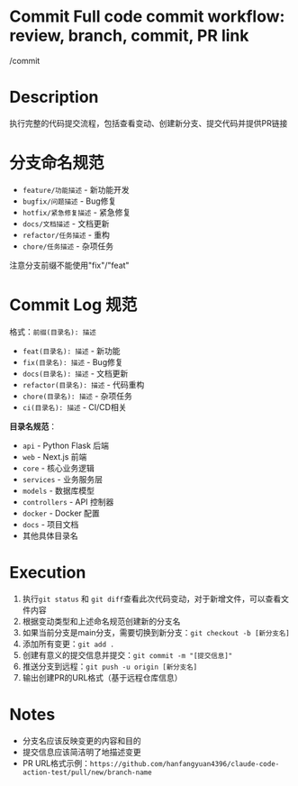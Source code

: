 # Commit Full code commit workflow: review, branch, commit, PR link
/commit

# Description
执行完整的代码提交流程，包括查看变动、创建新分支、提交代码并提供PR链接

# 分支命名规范
- `feature/功能描述` - 新功能开发
- `bugfix/问题描述` - Bug修复
- `hotfix/紧急修复描述` - 紧急修复
- `docs/文档描述` - 文档更新
- `refactor/任务描述` - 重构
- `chore/任务描述` - 杂项任务

注意分支前缀不能使用"fix"/"feat"

# Commit Log 规范
格式：`前缀(目录名): 描述`
- `feat(目录名): 描述` - 新功能
- `fix(目录名): 描述` - Bug修复
- `docs(目录名): 描述` - 文档更新
- `refactor(目录名): 描述` - 代码重构
- `chore(目录名): 描述` - 杂项任务
- `ci(目录名): 描述` - CI/CD相关

**目录名规范**：
- `api` - Python Flask 后端
- `web` - Next.js 前端
- `core` - 核心业务逻辑
- `services` - 业务服务层
- `models` - 数据库模型
- `controllers` - API 控制器
- `docker` - Docker 配置
- `docs` - 项目文档
- 其他具体目录名

# Execution
1. 执行`git status` 和 `git diff`查看此次代码变动，对于新增文件，可以查看文件内容
2. 根据变动类型和上述命名规范创建新的分支名
3. 如果当前分支是main分支，需要切换到新分支：`git checkout -b [新分支名]`
4. 添加所有变更：`git add .`
5. 创建有意义的提交信息并提交：`git commit -m "[提交信息]"`
6. 推送分支到远程：`git push -u origin [新分支名]`
7. 输出创建PR的URL格式（基于远程仓库信息）

# Notes
- 分支名应该反映变更的内容和目的
- 提交信息应该简洁明了地描述变更
- PR URL格式示例：`https://github.com/hanfangyuan4396/claude-code-action-test/pull/new/branch-name`
